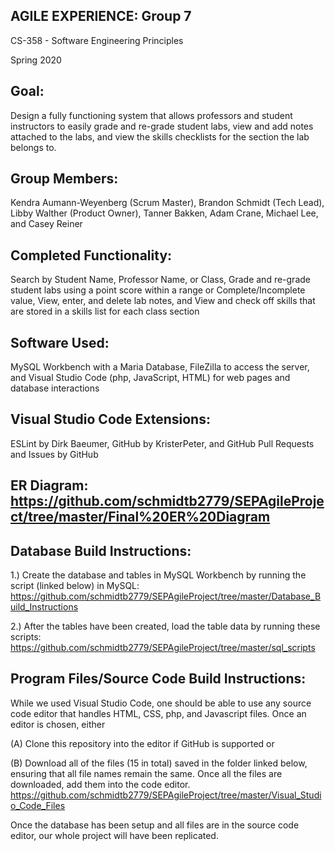 AGILE EXPERIENCE: Group 7
-------------------------

CS-358 - Software Engineering Principles

Spring 2020


Goal:
-----
Design a fully functioning system that allows professors and student instructors to easily grade and re-grade student labs, view   and add notes attached to the labs, and view the skills checklists for the section the lab belongs to.


Group Members:
-------------
  Kendra Aumann-Weyenberg (Scrum Master),
  Brandon Schmidt (Tech Lead),
  Libby Walther (Product Owner),
  Tanner Bakken,
  Adam Crane,
  Michael Lee, and
  Casey Reiner


Completed Functionality:
------------------------
  Search by Student Name, Professor Name, or Class,
  Grade and re-grade student labs using a point score within a range or Complete/Incomplete value,
  View, enter, and delete lab notes, and
  View and check off skills that are stored in a skills list for each class section
  
  
Software Used:
--------------
  MySQL Workbench with a Maria Database,
  FileZilla to access the server, and 
  Visual Studio Code (php, JavaScript, HTML) for web pages and database interactions
  
Visual Studio Code Extensions:
------------------------------
  ESLint by Dirk Baeumer,
  GitHub by KristerPeter, and
  GitHub Pull Requests and Issues by GitHub
  

ER Diagram: https://github.com/schmidtb2779/SEPAgileProject/tree/master/Final%20ER%20Diagram
----------
  
Database Build Instructions:
----------------------------
  1.) Create the database and tables in MySQL Workbench by running the script (linked below) in MySQL:
  https://github.com/schmidtb2779/SEPAgileProject/tree/master/Database_Build_Instructions
          
 2.) After the tables have been created, load the table data by running these scripts:
 https://github.com/schmidtb2779/SEPAgileProject/tree/master/sql_scripts
 
 
Program Files/Source Code Build Instructions:
---------------------------------------------
  While we used Visual Studio Code, one should be able to use any source code editor that handles HTML, CSS, php, and Javascript files. 
  Once an editor is chosen, either 
  
  (A) Clone this repository into the editor if GitHub is supported or 
  
  (B) Download all of the files (15 in total) saved in the folder linked below, ensuring that all file names remain the same. Once all 
  the files are downloaded, add them into the code editor.
  https://github.com/schmidtb2779/SEPAgileProject/tree/master/Visual_Studio_Code_Files


  Once the database has been setup and all files are in the source code editor, our whole project will have been replicated.
